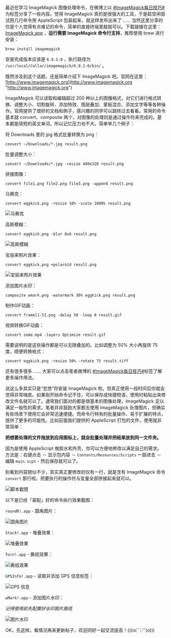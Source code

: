 <!--
.. title: AppleScript － ImageMagick 图像处理脚本
.. slug: applescript-imagemagick-tu-xiang-chu-li-jiao-ben
.. date: 2015-02-28 14:52:40 UTC+08:00
.. updated: 2017-10-26 10:52:40 UTC+08:00
.. tags: imagemagick, applescript, macos
.. category:
.. link:
.. description:
.. type: text
.. nocomments:
.. password:
.. previewimage:
-->

最近在学习 ImageMagick 图像处理命令，在微博上以 [#ImageMagick每日技巧#][imtag] 为标签分享了一些内容。觉得 ImageMagick 真的是很强大的工具，于是趁空闲尝试把几行命令用 AppleScript 包装起来，就这样发布出来了 …… 当然这里分享的仅是个人觉得有点难记的命令，简单的直接终端里敲就可以。下载链接在这里： [ImageMagick app][apppkg] ，**运行需要 ImageMagick 命令行支持**，推荐使用 brew 进行安装：

    brew install imagemagick

安装完成版本应该是 `6.9.1-0` ，执行路径为 `/usr/local/Cellar/imagemagick/6.9.1-0/bin/` 。

<!-- TEASER_END -->

既然涉及到这个话题，还是简单介绍下 ImageMagick 吧。官网在这里： [http://www.imagemagick.org](http://www.imagemagick.org "http://www.imagemagick.org")

ImageMagick 可以读取和编辑超过 200 种以上的图像格式，对它们进行格式转换、调整大小、切割旋转、添加特效、图层叠加、蒙板混合、添加文字等等各种操作。官网提供了很好的文档和例子，感兴趣的同学可以跳转过去看看。常用的命令基本就 convert、composite 两个，对图像的处理则是通过操作符来完成的。基本都是简短的英文单词，所以记忆压力也不大。简单举几个例子：

将 Downloads 里的 jpg 格式批量转换为 png：

    convert ~/Downloads/*.jpg result.png

批量调整大小：

    convert ~/Downloads/*.jpg -resize 480x320 result.png

拼接图像：

    convert file1.png file2.png file3.png -append result.png

马赛克：

    convert eggkick.png -resize 10% -scale 1000% result.png

![马赛克](/images/IM-resize-scale.png "马赛克")

高斯模糊：

    convert eggkick.png -blur 0x8 result.png

![高斯模糊](/images/IM-blur.png "高斯模糊")

宝丽来照片效果：

    convert eggkick.png +polaroid result.png

![宝丽来照片效果](/images/IM-polaroid.png "宝丽来照片效果")

添加图片水印：

    composite wmark.png -watermark 30% eggkick.png result.png

制作GIF动画：

    convert frame[1-5].png -delay 50 -loop 0 result.gif

视频转换GIF动画：

    convert some.mp4 -layers Optimize result.gif

需要说明的是这些操作都是可以无限叠加的。比如调整为 50% 大小再旋转 75 度，顺便转换格式：

    convert eggkick.png -resize 50% -rotate 75 result.tiff

还有很多很多 …… 大家可以点击笔者微博的 [#ImageMagick每日技巧#][imtag]标签了解更多操作用法。

说这么多其实只是“忽悠”你安装 ImageMagick 啦，但真正使用一段时间后你就会觉得非常嗨皮。如果刚开始命令记不住，可以保存成快捷短语，使用时粘贴出来修改文件名就可以了。通常我们面对的都是很基本的图像处理，ImageMagick 足以满足一般性的需求。笔者并非鼓励大家都去使用 ImageMagick 处理图片，但确实有些场景下使用它会非常迅速便捷。而命令行特有的批量操作、易于扩展的特点，提供了更多的可能性。比如前面我们提供的 AppleScript 打包的文件，使用就非常简单：

**把想要处理的文件拖放到应用图标上，就会批量处理并把结果放到同一文件夹。**

因为是使用 AppleScript 做胶水和外壳，你可以方便地修改以满足自己的需求。方法是：右键点击 － 显示包内容 － `Contents/Resources/Scripts` 一路进去 － 编辑 `main.scpt` - 然后保存就可以了。

别看到内容貌似不少，其实真正要修改的仅有一行，就是含有 ImageMagick 命令 `convert` 那行啦。把要执行的操作符与变量全部拼接起来就可以。

![脚本截图](/images/IM-scripteditor.png "脚本截图")

以下是已经「装配」好的命令执行效果截图：

`roundR!.app` - 圆角图片：

![圆角图片](/images/IM-roundr.png "圆角图片")

`Stack!.app` - 堆叠效果：

![堆叠效果](/images/IM-stack.png "堆叠效果")

`Torn!.app` - 撕纸效果：

![撕纸效果](/images/IM-torn.png "撕纸效果")

`GPSInfo!.app` - 读取并添加 GPS 信息标签：

![GPS 信息](/images/IM-gpsinfo.png "GPS 信息")

`wMark!.app` - 添加图片水印：

*记得使用前先配置好水印图片路径*

![图片水印](/images/IM-wmark.png "图片水印")

OK，先这样。看情况再来更新帖子，欢迎同好一起交流提高！(((o(*ﾟ▽ﾟ*)o)))


[apppkg]:http://pan.baidu.com/s/1eQD0TFk "http://pan.baidu.com/s/1eQD0TFk"

[imtag]:http://huati.weibo.com/k/ImageMagick每日技巧?from=501 "http://huati.weibo.com/k/ImageMagick每日技巧?from=501"
